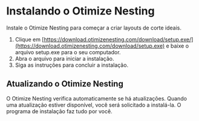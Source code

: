 # Instalando o Otimize Nesting
Instale o Otimize Nesting para começar a criar layouts de corte ideais.

1. Clique em [https://download.otimizenesting.com/download/setup.exe/](https://download.otimizenesting.com/download/setup.exe) e baixe o arquivo setup.exe para o seu computador.
2. Abra o arquivo para iniciar a instalação.
3. Siga as instruções para concluir a instalação.

## Atualizando o Otimize Nesting

O Otimize Nesting verifica automaticamente se há atualizações. Quando uma atualização estiver disponível, você será solicitado a instalá-la. O programa de instalação faz tudo por você.
